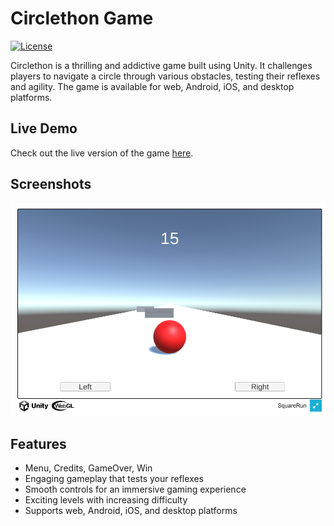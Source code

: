 # Circlethon Game

[![License](https://img.shields.io/badge/license-MIT-blue.svg)](https://github.com/naimurhasan/circlethon_unity_game/blob/main/LICENSE)

Circlethon is a thrilling and addictive game built using Unity. It challenges players to navigate a circle through various obstacles, testing their reflexes and agility. The game is available for web, Android, iOS, and desktop platforms.

## Live Demo

Check out the live version of the game [here](https://naimurhasan.github.io/circlethon_unity_game/Build/).

## Screenshots

![Gameplay Screenshot](screenshot.png)

## Features
- Menu, Credits, GameOver, Win
- Engaging gameplay that tests your reflexes
- Smooth controls for an immersive gaming experience
- Exciting levels with increasing difficulty
- Supports web, Android, iOS, and desktop platforms


